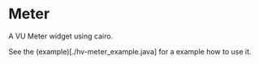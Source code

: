Meter
=====

A VU Meter widget using cairo.

See the (example)[./hv-meter_example.java] for a example how to use it.
